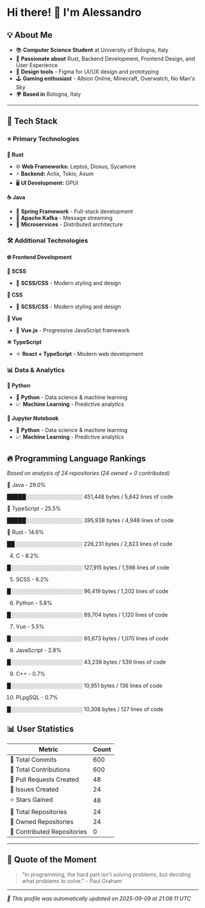 # Hi there! 👋 I'm Alessandro

## 💡 About Me

* 📚 **Computer Science Student** at University of Bologna, Italy
* 🦀 **Passionate about** Rust, Backend Development, Frontend Design, and User Experience
* 🎨 **Design tools** - Figma for UI/UX design and prototyping
* 🕹️ **Gaming enthusiast** - Albion Online, Minecraft, Overwatch, No Man's Sky
* 🌍 **Based in** Bologna, Italy

---

## 🚀 Tech Stack

### ⭐ Primary Technologies

**🦀 Rust**

- 🌐 **Web Frameworks:** Leptos, Dioxus, Sycamore
- ⚡ **Backend:** Actix, Tokio, Axum
- 🖥️ **UI Development:** GPUI

**☕ Java**

- 🍃 **Spring Framework** - Full-stack development
- 📨 **Apache Kafka** - Message streaming
- 🔧 **Microservices** - Distributed architecture


### 🛠️ Additional Technologies

#### 🌐 Frontend Development

**🎨 SCSS**

- 🎨 **SCSS/CSS** - Modern styling and design

**🎨 CSS**

- 🎨 **SCSS/CSS** - Modern styling and design

**💚 Vue**

- 💚 **Vue.js** - Progressive JavaScript framework

**⚛️ TypeScript**

- ⚛️ **React + TypeScript** - Modern web development


### 📊 Data & Analytics

**🐍 Python**

- 🐍 **Python** - Data science & machine learning
- 📈 **Machine Learning** - Predictive analytics

**🐍 Jupyter Notebook**

- 🐍 **Python** - Data science & machine learning
- 📈 **Machine Learning** - Predictive analytics



## 🔥 Programming Language Rankings

*Based on analysis of 24 repositories (24 owned + 0 contributed)*

🥇 Java - 29.0%

█████░░░░░░░░░░░░░░░ 451,448 bytes / 5,642 lines of code

🥈 TypeScript - 25.5%

█████░░░░░░░░░░░░░░░ 395,938 bytes / 4,948 lines of code

🥉 Rust - 14.6%

██░░░░░░░░░░░░░░░░░░ 226,231 bytes / 2,823 lines of code

4. C - 8.2%

█░░░░░░░░░░░░░░░░░░░ 127,915 bytes / 1,598 lines of code

5. SCSS - 6.2%

█░░░░░░░░░░░░░░░░░░░ 96,419 bytes / 1,202 lines of code

6. Python - 5.8%

█░░░░░░░░░░░░░░░░░░░ 89,704 bytes / 1,120 lines of code

7. Vue - 5.5%

█░░░░░░░░░░░░░░░░░░░ 85,673 bytes / 1,070 lines of code

8. JavaScript - 2.8%

█░░░░░░░░░░░░░░░░░░░ 43,238 bytes / 539 lines of code

9. C++ - 0.7%

█░░░░░░░░░░░░░░░░░░░ 10,951 bytes / 136 lines of code

10. PLpgSQL - 0.7%

█░░░░░░░░░░░░░░░░░░░ 10,308 bytes / 127 lines of code

## 📊 User Statistics

| Metric | Count |
|--------|-------|
| 📝 Total Commits | 600 |
| 🤝 Total Contributions | 600 |
| 🔄 Pull Requests Created | 48 |
| 🐛 Issues Created | 24 |
| ⭐ Stars Gained | 48 |
| 📁 Total Repositories | 24 |
| 👤 Owned Repositories | 24 |
| 🤝 Contributed Repositories | 0 |

---

## 💭 Quote of the Moment

> "In programming, the hard part isn't solving problems, but deciding what problems to solve." - Paul Graham

---

*🤖 This profile was automatically updated on 2025-09-09 at 21:08:11 UTC*
